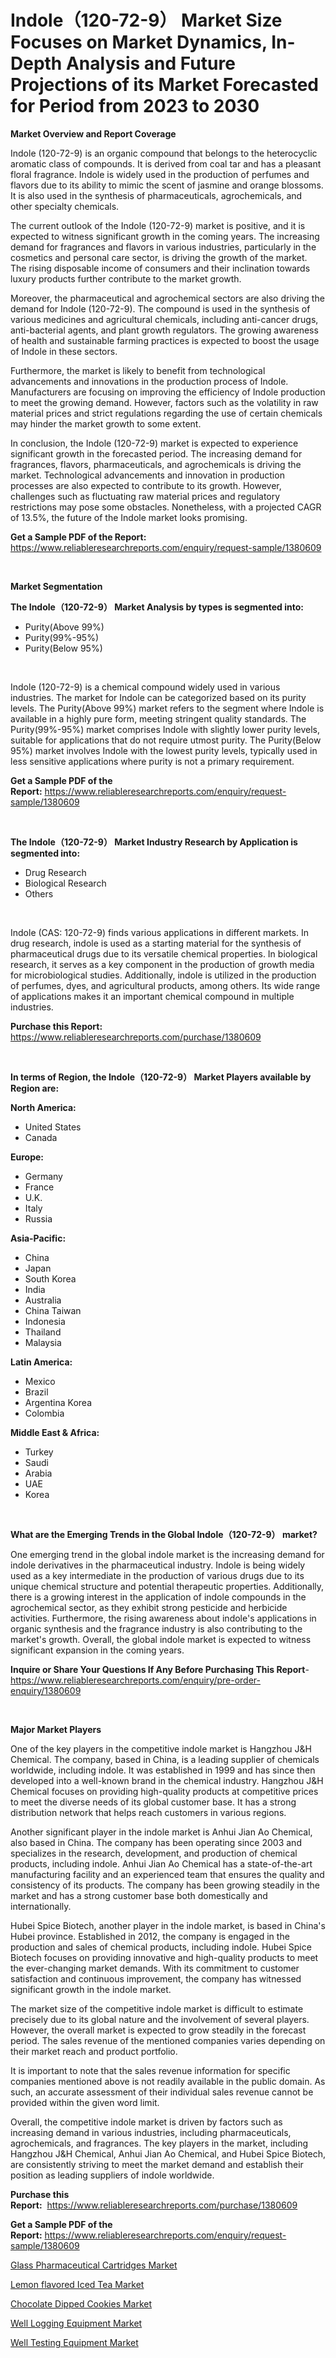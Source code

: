 <p><h1>Indole（120-72-9） Market Size Focuses on Market Dynamics, In-Depth Analysis and Future Projections of its Market Forecasted for Period from 2023 to 2030</h1></p><p><strong>Market Overview and Report Coverage</strong></p>
<p><p>Indole (120-72-9) is an organic compound that belongs to the heterocyclic aromatic class of compounds. It is derived from coal tar and has a pleasant floral fragrance. Indole is widely used in the production of perfumes and flavors due to its ability to mimic the scent of jasmine and orange blossoms. It is also used in the synthesis of pharmaceuticals, agrochemicals, and other specialty chemicals.</p><p>The current outlook of the Indole (120-72-9) market is positive, and it is expected to witness significant growth in the coming years. The increasing demand for fragrances and flavors in various industries, particularly in the cosmetics and personal care sector, is driving the growth of the market. The rising disposable income of consumers and their inclination towards luxury products further contribute to the market growth.</p><p>Moreover, the pharmaceutical and agrochemical sectors are also driving the demand for Indole (120-72-9). The compound is used in the synthesis of various medicines and agricultural chemicals, including anti-cancer drugs, anti-bacterial agents, and plant growth regulators. The growing awareness of health and sustainable farming practices is expected to boost the usage of Indole in these sectors.</p><p>Furthermore, the market is likely to benefit from technological advancements and innovations in the production process of Indole. Manufacturers are focusing on improving the efficiency of Indole production to meet the growing demand. However, factors such as the volatility in raw material prices and strict regulations regarding the use of certain chemicals may hinder the market growth to some extent.</p><p>In conclusion, the Indole (120-72-9) market is expected to experience significant growth in the forecasted period. The increasing demand for fragrances, flavors, pharmaceuticals, and agrochemicals is driving the market. Technological advancements and innovation in production processes are also expected to contribute to its growth. However, challenges such as fluctuating raw material prices and regulatory restrictions may pose some obstacles. Nonetheless, with a projected CAGR of 13.5%, the future of the Indole market looks promising.</p></p>
<p><strong>Get a Sample PDF of the Report:</strong> <a href="https://www.reliableresearchreports.com/enquiry/request-sample/1380609">https://www.reliableresearchreports.com/enquiry/request-sample/1380609</a></p>
<p>&nbsp;</p>
<p><strong>Market Segmentation</strong></p>
<p><strong>The Indole（120-72-9） Market Analysis by types is segmented into:</strong></p>
<p><ul><li>Purity(Above 99%)</li><li>Purity(99%-95%)</li><li>Purity(Below 95%)</li></ul></p>
<p>&nbsp;</p>
<p><p>Indole (120-72-9) is a chemical compound widely used in various industries. The market for Indole can be categorized based on its purity levels. The Purity(Above 99%) market refers to the segment where Indole is available in a highly pure form, meeting stringent quality standards. The Purity(99%-95%) market comprises Indole with slightly lower purity levels, suitable for applications that do not require utmost purity. The Purity(Below 95%) market involves Indole with the lowest purity levels, typically used in less sensitive applications where purity is not a primary requirement.</p></p>
<p><strong>Get a Sample PDF of the Report:</strong>&nbsp;<a href="https://www.reliableresearchreports.com/enquiry/request-sample/1380609">https://www.reliableresearchreports.com/enquiry/request-sample/1380609</a></p>
<p>&nbsp;</p>
<p><strong>The Indole（120-72-9） Market Industry Research by Application is segmented into:</strong></p>
<p><ul><li>Drug Research</li><li>Biological Research</li><li>Others</li></ul></p>
<p>&nbsp;</p>
<p><p>Indole (CAS: 120-72-9) finds various applications in different markets. In drug research, indole is used as a starting material for the synthesis of pharmaceutical drugs due to its versatile chemical properties. In biological research, it serves as a key component in the production of growth media for microbiological studies. Additionally, indole is utilized in the production of perfumes, dyes, and agricultural products, among others. Its wide range of applications makes it an important chemical compound in multiple industries.</p></p>
<p><strong>Purchase this Report:</strong>&nbsp; <a href="https://www.reliableresearchreports.com/purchase/1380609">https://www.reliableresearchreports.com/purchase/1380609</a></p>
<p>&nbsp;</p>
<p><strong>In terms of Region, the Indole（120-72-9） Market Players available by Region are:</strong></p>
<p>
    <p> <strong> North America: </strong>
        <ul>
            <li>United States</li>
            <li>Canada</li>
        </ul>
        </p> 
    <p> <strong> Europe: </strong>
        <ul>
            <li>Germany</li>
            <li>France</li>
            <li>U.K.</li>
            <li>Italy</li>
            <li>Russia</li>
        </ul>
        </p> 
    <p> <strong> Asia-Pacific: </strong>
        <ul>
            <li>China</li>
            <li>Japan</li>
            <li>South Korea</li>
            <li>India</li>
            <li>Australia</li>
            <li>China Taiwan</li>
            <li>Indonesia</li>
            <li>Thailand</li>
            <li>Malaysia</li>
        </ul>
        </p> 
    <p> <strong> Latin America: </strong>
        <ul>
            <li>Mexico</li>
            <li>Brazil</li>
            <li>Argentina Korea</li>
            <li>Colombia</li>
        </ul>
        </p> 
    <p> <strong> Middle East & Africa: </strong>
        <ul>
            <li>Turkey</li>
            <li>Saudi</li>
            <li>Arabia</li>
            <li>UAE</li>
            <li>Korea</li>
        </ul>
    </p>
    </p>
<p>&nbsp;</p>
<p><strong>What are the Emerging Trends in the Global Indole（120-72-9） market?</strong></p>
<p><p>One emerging trend in the global indole market is the increasing demand for indole derivatives in the pharmaceutical industry. Indole is being widely used as a key intermediate in the production of various drugs due to its unique chemical structure and potential therapeutic properties. Additionally, there is a growing interest in the application of indole compounds in the agrochemical sector, as they exhibit strong pesticide and herbicide activities. Furthermore, the rising awareness about indole's applications in organic synthesis and the fragrance industry is also contributing to the market's growth. Overall, the global indole market is expected to witness significant expansion in the coming years.</p></p>
<p><strong>Inquire or Share Your Questions If Any Before Purchasing This Report</strong>- <a href="https://www.reliableresearchreports.com/enquiry/pre-order-enquiry/1380609">https://www.reliableresearchreports.com/enquiry/pre-order-enquiry/1380609</a></p>
<p>&nbsp;</p>
<p><strong>Major Market Players</strong></p>
<p><p>One of the key players in the competitive indole market is Hangzhou J&H Chemical. The company, based in China, is a leading supplier of chemicals worldwide, including indole. It was established in 1999 and has since then developed into a well-known brand in the chemical industry. Hangzhou J&H Chemical focuses on providing high-quality products at competitive prices to meet the diverse needs of its global customer base. It has a strong distribution network that helps reach customers in various regions.</p><p>Another significant player in the indole market is Anhui Jian Ao Chemical, also based in China. The company has been operating since 2003 and specializes in the research, development, and production of chemical products, including indole. Anhui Jian Ao Chemical has a state-of-the-art manufacturing facility and an experienced team that ensures the quality and consistency of its products. The company has been growing steadily in the market and has a strong customer base both domestically and internationally.</p><p>Hubei Spice Biotech, another player in the indole market, is based in China's Hubei province. Established in 2012, the company is engaged in the production and sales of chemical products, including indole. Hubei Spice Biotech focuses on providing innovative and high-quality products to meet the ever-changing market demands. With its commitment to customer satisfaction and continuous improvement, the company has witnessed significant growth in the indole market.</p><p>The market size of the competitive indole market is difficult to estimate precisely due to its global nature and the involvement of several players. However, the overall market is expected to grow steadily in the forecast period. The sales revenue of the mentioned companies varies depending on their market reach and product portfolio.</p><p>It is important to note that the sales revenue information for specific companies mentioned above is not readily available in the public domain. As such, an accurate assessment of their individual sales revenue cannot be provided within the given word limit.</p><p>Overall, the competitive indole market is driven by factors such as increasing demand in various industries, including pharmaceuticals, agrochemicals, and fragrances. The key players in the market, including Hangzhou J&H Chemical, Anhui Jian Ao Chemical, and Hubei Spice Biotech, are consistently striving to meet the market demand and establish their position as leading suppliers of indole worldwide.</p></p>
<p><strong>Purchase this Report:</strong>&nbsp;&nbsp;<a href="https://www.reliableresearchreports.com/purchase/1380609">https://www.reliableresearchreports.com/purchase/1380609</a></p>
<p></p>
<p><strong>Get a Sample PDF of the Report:</strong>&nbsp;<a href="https://www.reliableresearchreports.com/enquiry/request-sample/1380609">https://www.reliableresearchreports.com/enquiry/request-sample/1380609</a></p>
<p><p><a href="https://github.com/AKSHATREPORTPRIME/Market-Research-Report-List-1/blob/main/glass-pharmaceutical-cartridges-market.md">Glass Pharmaceutical Cartridges Market</a></p><p><a href="https://www.linkedin.com/pulse/lemon-flavored-iced-tea-market-size-growth-forecast-from-clqxe/">Lemon flavored Iced Tea Market</a></p><p><a href="https://www.linkedin.com/pulse/chocolate-dipped-cookies-market-size-share-global-analysis-nn4ye/">Chocolate Dipped Cookies Market</a></p><p><a href="https://medium.com/@zoeyjohns1903/well-logging-equipment-market-size-growth-forecast-2023-2030-e64016fa6a06">Well Logging Equipment Market</a></p><p><a href="https://medium.com/@bartlakin/well-testing-equipment-market-size-growth-forecast-2023-2030-f7873575f7ca">Well Testing Equipment Market</a></p></p>
